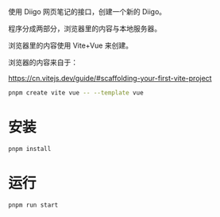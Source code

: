 使用 Diigo 网页笔记的接口，创建一个新的 Diigo。

程序分成两部分，浏览器里的内容与本地服务器。

浏览器里的内容使用 Vite+Vue 来创建。

浏览器的内容来自于：

https://cn.vitejs.dev/guide/#scaffolding-your-first-vite-project

```sh
pnpm create vite vue -- --template vue
```

# 安装

```sh
pnpm install
```

# 运行

```sh
pnpm run start
```
